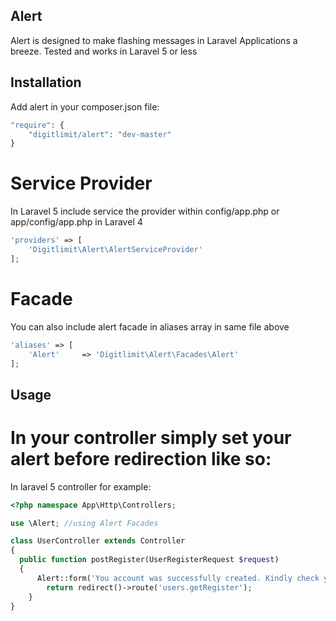 ## Alert
Alert is designed to make flashing messages in Laravel Applications a breeze. 
Tested and works in Laravel 5 or less


## Installation

Add alert in your composer.json file:

```php
"require": {
    "digitlimit/alert": "dev-master"
}
```

# Service Provider
In Laravel 5 include service the provider within config/app.php or  app/config/app.php in Laravel 4

```php
'providers' => [
    'Digitlimit\Alert\AlertServiceProvider'
];
```

# Facade
You can also include alert facade in aliases array in same file above

```php
'aliases' => [
    'Alert'     => 'Digitlimit\Alert\Facades\Alert'
];
```

## Usage

# In your controller simply set your alert before redirection like so:

In laravel 5 controller for example:

```php
<?php namespace App\Http\Controllers;

use \Alert; //using Alert Facades

class UserController extends Controller
{
  public function postRegister(UserRegisterRequest $request)
  {
      Alert::form('You account was successfully created. Kindly check yourmail','Congratulations')->success()->closable()->showIcon();
        return redirect()->route('users.getRegister');
    }
}
```
